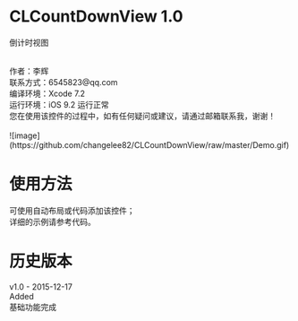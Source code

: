 # CLCountDownView 1.0
倒计时视图

<br />
作者：李辉 <br />
联系方式：6545823@qq.com <br />
编译环境：Xcode 7.2 <br />
运行环境：iOS 9.2 运行正常 <br />
您在使用该控件的过程中，如有任何疑问或建议，请通过邮箱联系我，谢谢！ <br />

<br />
![image](https://github.com/changelee82/CLCountDownView/raw/master/Demo.gif)
<br />

使用方法
===============
可使用自动布局或代码添加该控件； <br />
详细的示例请参考代码。 <br />

历史版本
===============
v1.0 - 2015-12-17 <br />
Added <br />
基础功能完成 <br />
